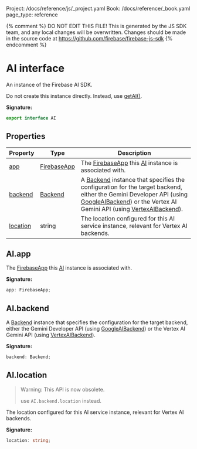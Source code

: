 Project: /docs/reference/js/_project.yaml
Book: /docs/reference/_book.yaml
page_type: reference

{% comment %}
DO NOT EDIT THIS FILE!
This is generated by the JS SDK team, and any local changes will be
overwritten. Changes should be made in the source code at
https://github.com/firebase/firebase-js-sdk
{% endcomment %}

# AI interface
An instance of the Firebase AI SDK.

Do not create this instance directly. Instead, use [getAI()](./vertexai.md#getai_a94a413)<!-- -->.

<b>Signature:</b>

```typescript
export interface AI 
```

## Properties

|  Property | Type | Description |
|  --- | --- | --- |
|  [app](./vertexai.ai.md#aiapp) | [FirebaseApp](./app.firebaseapp.md#firebaseapp_interface) | The [FirebaseApp](./app.firebaseapp.md#firebaseapp_interface) this [AI](./vertexai.ai.md#ai_interface) instance is associated with. |
|  [backend](./vertexai.ai.md#aibackend) | [Backend](./vertexai.backend.md#backend_class) | A [Backend](./vertexai.backend.md#backend_class) instance that specifies the configuration for the target backend, either the Gemini Developer API (using [GoogleAIBackend](./vertexai.googleaibackend.md#googleaibackend_class)<!-- -->) or the Vertex AI Gemini API (using [VertexAIBackend](./vertexai.vertexaibackend.md#vertexaibackend_class)<!-- -->). |
|  [location](./vertexai.ai.md#ailocation) | string | The location configured for this AI service instance, relevant for Vertex AI backends. |

## AI.app

The [FirebaseApp](./app.firebaseapp.md#firebaseapp_interface) this [AI](./vertexai.ai.md#ai_interface) instance is associated with.

<b>Signature:</b>

```typescript
app: FirebaseApp;
```

## AI.backend

A [Backend](./vertexai.backend.md#backend_class) instance that specifies the configuration for the target backend, either the Gemini Developer API (using [GoogleAIBackend](./vertexai.googleaibackend.md#googleaibackend_class)<!-- -->) or the Vertex AI Gemini API (using [VertexAIBackend](./vertexai.vertexaibackend.md#vertexaibackend_class)<!-- -->).

<b>Signature:</b>

```typescript
backend: Backend;
```

## AI.location

> Warning: This API is now obsolete.
> 
> use `AI.backend.location` instead.
> 

The location configured for this AI service instance, relevant for Vertex AI backends.

<b>Signature:</b>

```typescript
location: string;
```
